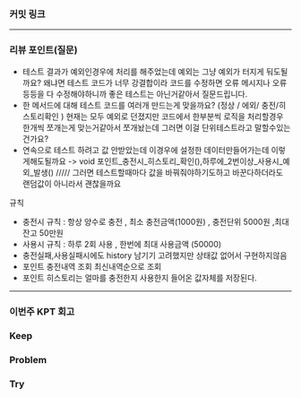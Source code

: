 ### **커밋 링크**
<!-- 
좋은 피드백을 받기 위해 가장 중요한 것은 코드를 작성할 때 커밋을 작업 단위로 잘 쪼개는 것입니다.
모든 작업을 하나의 커밋에 진행하고 PR을 하면 구조 파악에 많은 시간을 소모하기 때문에 절대로
좋은 피드백을 받을 수 없습니다.


필수 양식)
커밋 이름 : 커밋 링크

예시)
동시성 처리 : c83845
동시성 테스트 코드 : d93ji3
-->

---
### **리뷰 포인트(질문)**
- 테스트 결과가 예외인경우에 처리를 해주었는데 예외는 그냥 예외가 터지게 둬도될까요? 왜냐면 테스트 코드가 너무 강결합이라 코드를 수정하면 오류 메시지나 오류등등을 다 수정해야하니까 좋은 테스트는 아닌거같아서 질문드립니다. 
- 한 메서드에 대해 테스트 코드를 여러개 만드는게 맞을까요? (정상 / 에외/ 충전/히스토리확인 ) 현재는 모두 예외로 던졌지만 코드에서 한부분씩 로직을 처리할경우 한개씩 쪼개는게 맞는거같아서 쪼개놨는데 그러면 이걸 단위테스트라고 말할수있는건가요?
- 연속으로 테스트 하려고 값 안받았는데 이경우에 설정한 데이터만들어가는데 이렇게해도될까요 -> void 포인트_충전시_히스토리_확인(),하루에_2번이상_사용시_예외_발생()  ///// 그러면 테스트할때마다 값을 바꿔줘야하기도하고 바꾼다하더라도 랜덤값이 아니라서 괜찮을까요


규칙 
- 충전시 규칙 : 항상 양수로 충전 , 최소 충전금액(1000원) , 충전단위 5000원 ,최대 잔고 50만원
- 사용시 규칙 : 하루 2회 사용 , 한번에 최대 사용금액 (50000)
- 충전실패,사용실패시에도 history 남기기 고려했지만 상태값 없어서 구현하지않음
- 포인트 충전내역 조회 최신내역순으로 조회 
- 포인트 히스토리는 얼마를 충전한지 사용한지 들어온 값자체를 저장된다. 

<!-- - 리뷰어가 특히 확인해야 할 부분이나 신경 써야 할 코드가 있다면 명확히 작성해주세요.(최대 2개)
  
  좋은 예:
  - `ErrorMessage` 컴포넌트의 상태 업데이트 로직이 적절한지 검토 부탁드립니다.
  - 추가한 유닛 테스트(`LoginError.test.js`)의 테스트 케이스가 충분한지 확인 부탁드립니다.

  나쁜 예:
  - 개선사항을 알려주세요.
  - 코드 전반적으로 봐주세요.
  - 뭘 질문할지 모르겠어요. -->
---
### **이번주 KPT 회고**

### Keep
<!-- 유지해야 할 좋은 점 -->

### Problem
<!--개선이 필요한 점-->

### Try
<!-- 새롭게 시도할 점 -->